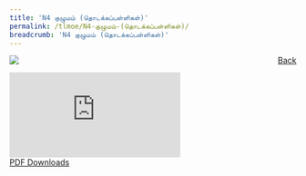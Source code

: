 ```yaml
---
title: 'N4 குழுமம் (தொடக்கப்பள்ளிகள்)'
permalink: /tlmoe/N4-குழுமம்-(தொடக்கப்பள்ளிகள்)/
breadcrumb: 'N4 குழுமம் (தொடக்கப்பள்ளிகள்)'
---
```

<a href="/gallery/தமிழ்மொழிக் -காட்சிக்கூடம்-tamil-exhibitions-d/schools/" style="float:right;">Back</a>
 <img src="/images/N4TL-TL.jpg"> <br/>
<div class="video-container">
  <iframe src="https://www.youtube.com/embed/d6fmLlW8eoE" frameborder="0" allow="accelerometer; autoplay; encrypted-media; gyroscope; picture-in-picture" allowfullscreen></iframe></div>
<a href="/Sharing-Sessions/01-website-exhibitor-template-pdf.pdf" download>PDF Downloads</a>
